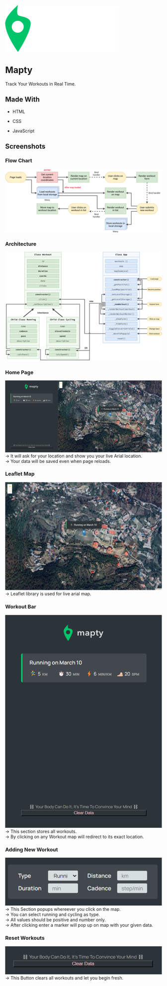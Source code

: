 
![App Screenshot](https://github.com/ANURAG-PARMAR1/Mapty/blob/master/logo.png?raw=true) 

# Mapty
Track Your Workouts in Real Time.  





## Made With

- HTML

- CSS

- JavaScript




## Screenshots

### Flow Chart

![App Screenshot](https://github.com/ANURAG-PARMAR1/Mapty/blob/master/Mapty-flowchart.png?raw=true) 

### Architecture

![App Screenshot](https://github.com/ANURAG-PARMAR1/Mapty/blob/master/Mapty-architecture-final.png?raw=true) 

### Home Page 

![App Screenshot](https://github.com/ANURAG-PARMAR1/Mapty/blob/master/full%20Page.png?raw=true) 
-> It will ask for your location and show you your live Arial location.   
-> Your data will be saved even when page reloads.  



### Leaflet Map

![App Screenshot](https://github.com/ANURAG-PARMAR1/Mapty/blob/master/leafletLiveMap.png?raw=true)
-> Leaflet library is used for live arial map.  


### Workout Bar

![App Screenshot](https://github.com/ANURAG-PARMAR1/Mapty/blob/master/SideBar.png?raw=true) 
-> This section stores all workouts.  
-> By clicking on any Workout map will redirect to its exact location.  


### Adding New Workout

![App Screenshot](https://github.com/ANURAG-PARMAR1/Mapty/blob/master/Screenshot%202024-03-10%20144031.png?raw=true) 
-> This Section popups whereever you click on the map.  
-> You can select running and cycling as type.  
-> All values should be positive and number only.  
-> After clicking enter a marker will pop up on map with your given data.  



 


### Reset Workouts

![App Screenshot](https://github.com/ANURAG-PARMAR1/Mapty/blob/master/Clear%20option.png?raw=true) 
-> This Button clears all workouts and let you begin fresh.  







